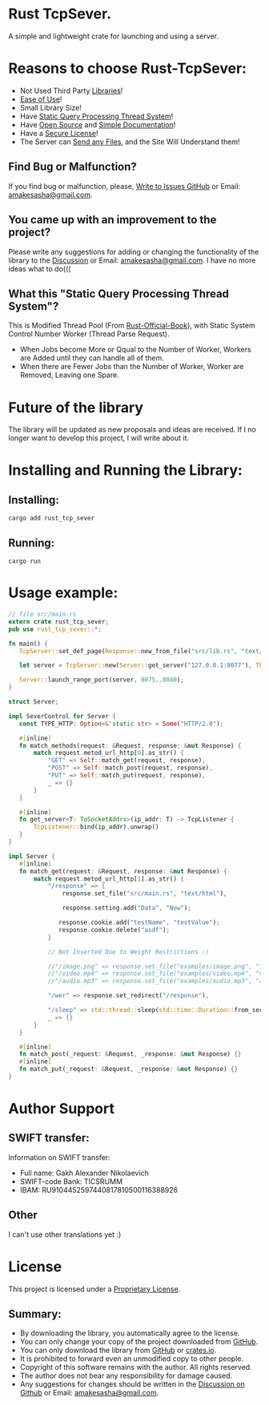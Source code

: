 # Rust TcpSever. 

A simple and lightweight crate for launching and using a server. 

# Reasons to choose Rust-TcpSever:
* Not Used Third Party [Libraries](https://github.com/Amakesasha/Rust-TcpSever/blob/main/Cargo.toml)!
* [Ease of Use](https://github.com/Amakesasha/Rust-TcpSever/blob/main/examples/default_start.rs)!
* Small Library Size!
* Have [Static Query Processing Thread System](https://github.com/Amakesasha/Rust-TcpSever/blob/main/src/thread_pool.rs)!
* Have [Open Source](https://github.com/Amakesasha/Rust-TcpSever) and [Simple Documentation](https://docs.rs/rust_tcp_sever/latest/rust_tcp_sever/)!
* Have a [Secure License](https://github.com/Amakesasha/Rust-TcpSever/?tab=License-1-ov-file)!
* The Server can [Send any Files](https://github.com/Amakesasha/Rust-TcpSever/blob/main/examples/default_start.rs), and the Site Will Understand them!

## Find Bug or Malfunction?

If you find bug or malfunction, please, [Write to Issues GitHub](https://github.com/Amakesasha/Rust-TcpSever/issues) or Email: amakesasha@gmail.com.

## You came up with an improvement to the project?

Please write any suggestions for adding or changing the functionality of the library to the [Discussion](https://github.com/Amakesasha/Rust-TcpSever/issues) or Email: amakesasha@gmail.com. I have no more ideas what to do(((

## What this "Static Query Processing Thread System"?

This is Modified Thread Pool (From [Rust-Official-Book](https://doc.rust-lang.org/book/ch20-00-final-project-a-web-server.html)), with Static System Control Number Worker (Thread Parse Request).
* When Jobs become More or Qqual to the Number of Worker, Workers are Added until they can handle all of them.
* When there are Fewer Jobs than the Number of Worker, Worker are Removed, Leaving one Spare.

# Future of the library

The library will be updated as new proposals and ideas are received. If I no longer want to develop this project, I will write about it. 

# Installing and Running the Library: 

## Installing: 
``` CMD
cargo add rust_tcp_sever
```
## Running:
``` CMD
cargo run 
``` 

# Usage example: 
 ``` Rust
 // file src/main.rs
extern crate rust_tcp_sever;
pub use rust_tcp_sever::*;

fn main() {
    TcpServer::set_def_page(Response::new_from_file("src/lib.rs", "text/html"));

    let server = TcpServer::new(Server::get_server("127.0.0.1:8077"), ThreadPool::new(4));

    Server::launch_range_port(server, 8075..8080);
}

struct Server;

impl SeverControl for Server {
    const TYPE_HTTP: Option<&'static str> = Some("HTTP/2.0");

    #[inline]
    fn match_methods(request: &Request, response: &mut Response) {
        match request.metod_url_http[0].as_str() {
            "GET" => Self::match_get(request, response),
            "POST" => Self::match_post(request, response),
            "PUT" => Self::match_put(request, response),
            _ => {}
        }
    }

    #[inline]
    fn get_server<T: ToSocketAddrs>(ip_addr: T) -> TcpListener {
        TcpListener::bind(ip_addr).unwrap()
    }
}

impl Server {
    #[inline]
    fn match_get(request: &Request, response: &mut Response) {
        match request.metod_url_http[1].as_str() {
            "/response" => {
                response.set_file("src/main.rs", "text/html"),

                response.setting.add("Data", "Now");

               response.cookie.add("testName", "testValue");
               response.cookie.delete("asdf");
            }

            // Not Inserted Due to Weight Restrictions :(

            //"/image.png" => response.set_file("examples/image.png", "image/png"),
            //"/video.mp4" => response.set_file("examples/video.mp4", "video/mp4"),
            //"/audio.mp3" => response.set_file("examples/audio.mp3", "audio/mp3"),

            "/wer" => response.set_redirect("/response"),

            "/sleep" => std::thread::sleep(std::time::Duration::from_secs(30)),
            _ => {}
        }
    }

    #[inline]
    fn match_post(_request: &Request, _response: &mut Response) {}
    #[inline]
    fn match_put(_request: &Request, _response: &mut Response) {}
}

 ```

# Author Support

## SWIFT transfer:
Information on SWIFT transfer:

* Full name: Gakh Alexander Nikolaevich
* SWIFT-code Bank: TICSRUMM
* IBAM: RU9104452597440817810500116388926

## Other

I can't use other translations yet :)

# License
This project is licensed under a [Proprietary License](https://github.com/Amakesasha/Rust-TcpSever/?tab=License-1-ov-file).

## Summary:
* By downloading the library, you automatically agree to the license.
* You can only change your copy of the project downloaded from [GitHub](https://github.com/Amakesasha/Rust-TcpSever).
* You can only download the library from [GitHub](https://github.com/Amakesasha/Rust-TcpSever) or [crates.io](https://crates.io/crates/rust_tcp_sever).
* It is prohibited to forward even an unmodified copy to other people.
* Copyright of this software remains with the author. All rights reserved.
* The author does not bear any responsibility for damage caused.
* Any suggestions for changes should be written in the [Discussion on Github](https://github.com/Amakesasha/Rust-TcpSever/issues) or Email: amakesasha@gmail.com.